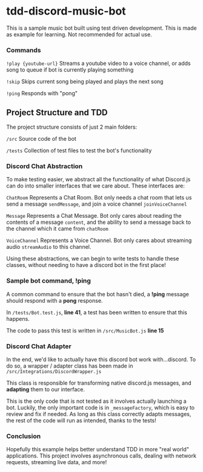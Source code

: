 # tdd-discord-music-bot

This is a sample music bot built using test driven development. This is made as example for learning. Not recommended for actual use.

### Commands
`!play {youtube-url}` Streams a youtube video to a voice channel, or adds song to queue if bot is currently playing something

`!skip` Skips current song being played and plays the next song

`!ping` Responds with "pong"


## Project Structure and TDD
The project structure consists of just 2 main folders:

`/src` Source code of the bot

`/tests` Collection of test files to test the bot's functionality

### Discord Chat Abstraction
To make testing easier, we abstract all the functionality of what Discord.js can do into smaller interfaces that we care about. These interfaces are:

`ChatRoom` Represents a Chat Room. Bot only needs a chat room that lets us send a message `sendMessage`, and join a voice channel `joinVoiceChannel`

`Message` Represents a Chat Message. Bot only cares about reading the contents of a message `content`, and the ability to send a message back to the channel which it came from `chatRoom`

`VoiceChannel` Represents a Voice Channel. Bot only cares about streaming audio `streamAudio` to this channel.

Using these abstractions, we can begin to write tests to handle these classes, without needing to have a discord bot in the first place!

### Sample bot command, !ping
A common command to ensure that the bot hasn't died, a **!ping** message should respond with a **pong** response.

In `/tests/Bot.test.js`, **line 41**, a test has been written to ensure that this happens.

The code to pass this test is written in `/src/MusicBot.js` **line 15**


### Discord Chat Adapter
In the end, we'd like to actually have this discord bot work with...discord. To do so, a wrapper / adapter class has been made in `/src/Integrations/DiscordWrapper.js`

This class is responsible for transforming native discord.js messages, and **adapting** them to our interface. 

This is the only code that is not tested as it involves actually launching a bot. Luckily, the only important code is in `_messageFactory`, which is easy to review and fix if needed. As long as this class correctly adapts messages, the rest of the code will run as intended, thanks to the tests!



### Conclusion
Hopefully this example helps better understand TDD in more "real world" applications. This project involves asynchronous calls, dealing with network requests, streaming live data, and more!

